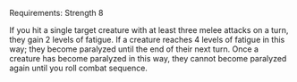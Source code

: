 Requirements: Strength 8

If you hit a single target creature with at least three melee attacks on a turn, they gain 2 levels of fatigue. If a creature reaches 4 levels of fatigue in this way; they become paralyzed until the end of their next turn. Once a creature has become paralyzed in this way, they cannot become paralyzed again until you roll combat sequence.